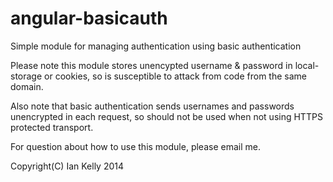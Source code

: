 angular-basicauth
=================

Simple module for managing authentication using basic authentication

Please note this module stores unencypted username & password in local-storage or cookies, so is
susceptible to attack from code from the same domain.

Also note that basic authentication sends usernames and passwords unencrypted in each request, so
should not be used when not using HTTPS protected transport.

For question about how to use this module, please email me.

Copyright(C) Ian Kelly 2014
